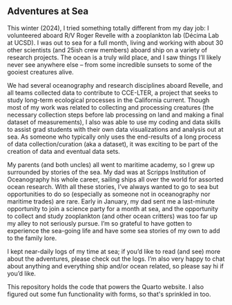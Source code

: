 ## Adventures at Sea

This winter (2024), I tried something totally different from my day job: I volunteered aboard R/V Roger Revelle with a zooplankton lab (Décima Lab at UCSD). I was out to sea for a full month, living and working with about 30 other scientists (and 25ish crew members) aboard ship on a variety of research projects. The ocean is a truly wild place, and I saw things I’ll likely never see anywhere else – from some incredible sunsets to some of the gooiest creatures alive.

We had several oceanography and research disciplines aboard Revelle, and all teams collected data to contribute to CCE-LTER, a project that seeks to study long-term ecological processes in the California current. Though most of my work was related to collecting and processing creatures (the necessary collection steps before lab processing on land and making a final dataset of measurements), I also was able to use my coding and data skills to assist grad students with their own data visualizations and analysis out at sea. As someone who typically only uses the end-results of a long process of data collection/curation (aka a dataset), it was exciting to be part of the creation of data and eventual data sets.

My parents (and both uncles) all went to maritime academy, so I grew up surrounded by stories of the sea. My dad was at Scripps Institution of Oceanography his whole career, sailing ships all over the world for assorted ocean research. With all these stories, I’ve always wanted to go to sea but opportunities to do so (especially as someone not in oceanography nor maritime trades) are rare. Early in January, my dad sent me a last-minute opportunity to join a science party for a month at sea, and the opportunity to collect and study zooplankton (and other ocean critters) was too far up my alley to not seriously pursue. I’m so grateful to have gotten to experience the sea-going life and have some sea stories of my own to add to the family lore.

I kept near-daily logs of my time at sea; if you’d like to read (and see) more about the adventures, please check out the logs. I’m also very happy to chat about anything and everything ship and/or ocean related, so please say hi if you’d like.

This repository holds the code that powers the Quarto website. I also figured out some fun functionality with forms, so that's sprinkled in too. 
